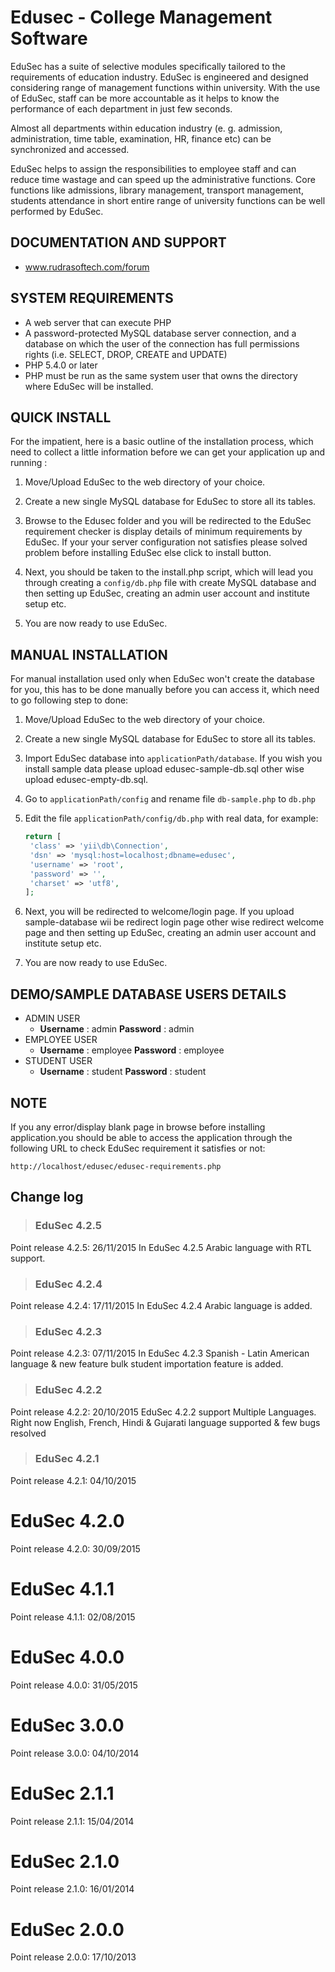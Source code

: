 Edusec - College Management Software
====================================

EduSec has a suite of selective modules specifically tailored to the requirements of education industry. EduSec is engineered and designed considering range of management functions within university. With the use of EduSec, staff can be more accountable as it helps to know the performance of each department in just few seconds. 

Almost all departments within education industry (e. g. admission, administration, time table, examination, HR, finance etc) can be synchronized and accessed. 

EduSec helps to assign the responsibilities to employee staff and can reduce time wastage and can speed up the administrative functions. Core functions like admissions, library management, transport management, students attendance in short entire range of university functions can be well performed by EduSec.


DOCUMENTATION AND SUPPORT
-------------------------
* www.rudrasoftech.com/forum


SYSTEM REQUIREMENTS
-------------------
* A web server that can execute PHP
* A password-protected MySQL database server connection, 
  and a database on which the user of the  connection has 
  full permissions rights (i.e. SELECT, DROP, CREATE and UPDATE)
* PHP 5.4.0 or later
* PHP must be run as the same system user that owns the directory 
  where EduSec will be installed.


QUICK INSTALL
-------------
For the impatient, here is a basic outline of the
installation process, which need to collect a little 
information before we can get your application 
up and running :
 
1) Move/Upload EduSec to the web directory of your choice.

2) Create a new single MySQL database for EduSec to store all
   its tables.

3) Browse to the Edusec folder and you will be redirected 
   to the EduSec requirement checker is display details of 
   minimum requirements by EduSec.
   If your your server configuration not satisfies please 
   solved problem before installing EduSec else click to install button.

4) Next, you should be taken to the install.php script, 
   which will lead you through creating a `config/db.php` 
   file with create MySQL database and then setting up EduSec, 
   creating an admin user account and institute setup etc.    

5) You are now ready to use EduSec.


MANUAL INSTALLATION
-------------------
For manual installation used only when EduSec won't create the database 
for you, this has to be done manually before you can access it,
which need to go following step to done:

1) Move/Upload EduSec to the web directory of your choice.

2) Create a new single MySQL database for EduSec to store all
   its tables.

3) Import EduSec database into `applicationPath/database`.
   If you wish you install sample data please upload edusec-sample-db.sql
   other wise upload edusec-empty-db.sql.   

4) Go to `applicationPath/config` and rename file `db-sample.php` to 
   `db.php`

5) Edit the file `applicationPath/config/db.php` with real data, for example:
   ```php
   return [
	'class' => 'yii\db\Connection',
	'dsn' => 'mysql:host=localhost;dbname=edusec',
	'username' => 'root',
	'password' => '',
	'charset' => 'utf8',
   ];
   ```

6) Next, you will be redirected to welcome/login page.
   If you upload sample-database wii be redirect login page
   other wise redirect welcome page and then setting up EduSec, 
   creating an admin user account and institute setup etc.      

7) You are now ready to use EduSec.


DEMO/SAMPLE DATABASE USERS DETAILS 
---------------------------------- 

- ADMIN USER
	- **Username** : admin **Password** : admin
- EMPLOYEE USER
	- **Username** : employee **Password** : employee
- STUDENT USER
	- **Username** : student **Password** : student

**NOTE**
---------- 
If you any error/display blank page in browse before installing application.you should be able to access the application through the following URL to check EduSec requirement it satisfies or not:
~~~
http://localhost/edusec/edusec-requirements.php
~~~

Change log 
----------

> ### EduSec 4.2.5
Point release 4.2.5: 26/11/2015
In EduSec 4.2.5 Arabic language with RTL support.

> ### EduSec 4.2.4
Point release 4.2.4: 17/11/2015
In EduSec 4.2.4 Arabic language is added.


> ### EduSec 4.2.3
Point release 4.2.3: 07/11/2015
In EduSec 4.2.3 Spanish - Latin American language & new feature bulk student importation feature is added.


> ### EduSec 4.2.2
Point release 4.2.2: 20/10/2015
EduSec 4.2.2 support Multiple Languages. Right now English, French, Hindi & Gujarati language supported & few bugs resolved

> ### EduSec 4.2.1
Point release 4.2.1: 04/10/2015

# EduSec 4.2.0 #
Point release 4.2.0: 30/09/2015

# EduSec 4.1.1 #
Point release 4.1.1: 02/08/2015

# EduSec 4.0.0 #
Point release 4.0.0: 31/05/2015

# EduSec 3.0.0 #
Point release 3.0.0: 04/10/2014

# EduSec 2.1.1 #
Point release 2.1.1: 15/04/2014

# EduSec 2.1.0 #
Point release 2.1.0: 16/01/2014

# EduSec 2.0.0 #
Point release 2.0.0: 17/10/2013
